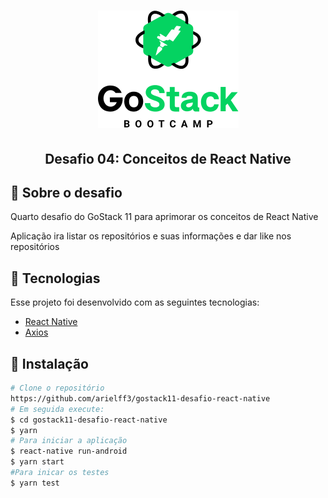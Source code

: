 <h1 align="center">
  <img src=".github/readmeLogo.png" alt="GoStack">
</h1>

<h2 align="center">Desafio 04: Conceitos de React Native</h2>


## 🚀 Sobre o desafio

<p>Quarto desafio do GoStack 11 para aprimorar os conceitos de React Native</p>
<p>Aplicação ira listar os repositórios e suas informações e dar like nos repositórios </p>


## 🔧 Tecnologias
<p>Esse projeto foi desenvolvido com as seguintes tecnologias:</p>

- [React Native](https://pt-br.reactjs.org/)
- [Axios](https://github.com/axios/axios)

## 💾 Instalação

```bash
# Clone o repositório
https://github.com/arielff3/gostack11-desafio-react-native
# Em seguida execute:
$ cd gostack11-desafio-react-native
$ yarn
# Para iniciar a aplicação
$ react-native run-android
$ yarn start
#Para inicar os testes
$ yarn test
```